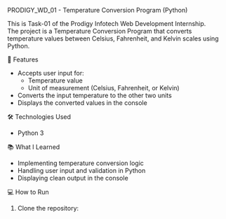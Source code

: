 PRODIGY_WD_01 - Temperature Conversion Program (Python)

This is Task-01 of the Prodigy Infotech Web Development Internship.  
The project is a Temperature Conversion Program that converts temperature values between Celsius, Fahrenheit, and Kelvin scales using Python.

🚀 Features
- Accepts user input for:
  - Temperature value
  - Unit of measurement (Celsius, Fahrenheit, or Kelvin)
- Converts the input temperature to the other two units
- Displays the converted values in the console

🛠 Technologies Used
- Python 3

📚 What I Learned
- Implementing temperature conversion logic
- Handling user input and validation in Python
- Displaying clean output in the console

💻 How to Run
1. Clone the repository:

